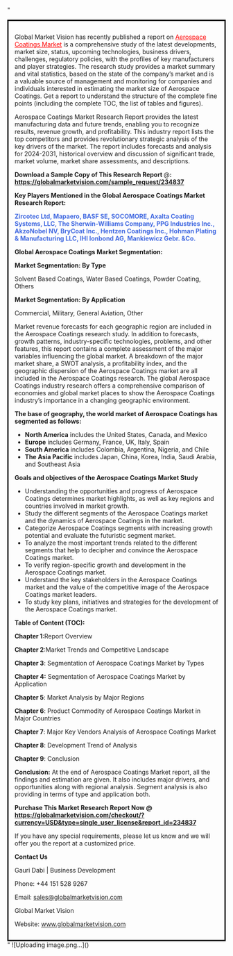 "<div style='border: 3px solid black; padding: 1em;'>

Global Market Vision has recently published a report on <a style='color: #ff0000;' href='https://globalmarketvision.com/reports/global-aerospace-coatings-market/234837'>Aerospace Coatings Market</a> is a comprehensive study of the latest developments, market size, status, upcoming technologies, business drivers, challenges, regulatory policies, with the profiles of key manufacturers and player strategies. The research study provides a market summary and vital statistics, based on the state of the company’s market and is a valuable source of management and monitoring for companies and individuals interested in estimating the market size of Aerospace Coatings. Get a report to understand the structure of the complete fine points (including the complete TOC, the list of tables and figures).

Aerospace Coatings Market Research Report provides the latest manufacturing data and future trends, enabling you to recognize results, revenue growth, and profitability. This industry report lists the top competitors and provides revolutionary strategic analysis of the key drivers of the market. The report includes forecasts and analysis for 2024-2031, historical overview and discussion of significant trade, market volume, market share assessments, and descriptions.

<strong>Download a Sample Copy of This Research Report </strong>@<strong>:</strong><strong> <a style='color: #ff0000;' href='https://globalmarketvision.com/sample_request/234837?utm_source=linkedinPulse&utm_medium=Dhiraj&utm_campaign=Dhiraj'><strong>https://globalmarketvision.com/sample_request/234837</strong></a></strong>

<strong>Key Players Mentioned in the Global Aerospace Coatings Market Research Report:</strong>

<strong style='color: #4169e1;'>Zircotec Ltd, Mapaero, BASF SE, SOCOMORE, Axalta Coating Systems, LLC, The Sherwin-Williams Company, PPG Industries Inc., AkzoNobel NV, BryCoat Inc., Hentzen Coatings Inc., Hohman Plating & Manufacturing LLC, IHI Ionbond AG, Mankiewicz Gebr. &Co.</strong>

<strong>Global Aerospace Coatings Market Segmentation:</strong>

<strong>Market Segmentation: By Type</strong>

Solvent Based Coatings, Water Based Coatings, Powder Coating, Others

<strong>Market Segmentation: By Application</strong>

Commercial, Military, General Aviation, Other

Market revenue forecasts for each geographic region are included in the Aerospace Coatings research study. In addition to forecasts, growth patterns, industry-specific technologies, problems, and other features, this report contains a complete assessment of the major variables influencing the global market. A breakdown of the major market share, a SWOT analysis, a profitability index, and the geographic dispersion of the Aerospace Coatings market are all included in the Aerospace Coatings research. The global Aerospace Coatings industry research offers a comprehensive comparison of economies and global market places to show the Aerospace Coatings industry’s importance in a changing geographic environment.

<strong>The base of geography, the world market of Aerospace Coatings has segmented as follows:</strong>
<ul>
  <li><strong>North America</strong> includes the United States, Canada, and Mexico</li>
  <li><strong>Europe</strong> includes Germany, France, UK, Italy, Spain</li>
  <li><strong>South America</strong> includes Colombia, Argentina, Nigeria, and Chile</li>
  <li><strong>The Asia Pacific</strong> includes Japan, China, Korea, India, Saudi Arabia, and Southeast Asia</li>
</ul>
<strong>Goals and objectives of the Aerospace Coatings Market Study</strong>
<ul>
  <li>Understanding the opportunities and progress of Aerospace Coatings determines market highlights, as well as key regions and countries involved in market growth.</li>
  <li>Study the different segments of the Aerospace Coatings market and the dynamics of Aerospace Coatings in the market.</li>
  <li>Categorize Aerospace Coatings segments with increasing growth potential and evaluate the futuristic segment market.</li>
  <li>To analyze the most important trends related to the different segments that help to decipher and convince the Aerospace Coatings market.</li>
  <li>To verify region-specific growth and development in the Aerospace Coatings market.</li>
  <li>Understand the key stakeholders in the Aerospace Coatings market and the value of the competitive image of the Aerospace Coatings market leaders.</li>
  <li>To study key plans, initiatives and strategies for the development of the Aerospace Coatings market.</li>
</ul>
<strong>Table of Content (TOC): </strong>

<strong>Chapter 1</strong>:Report Overview

<strong>Chapter 2</strong>:Market Trends and Competitive Landscape

<strong>Chapter 3</strong>: Segmentation of Aerospace Coatings Market by Types

<strong>Chapter 4:</strong> Segmentation of Aerospace Coatings Market by Application

<strong>Chapter 5</strong>: Market Analysis by Major Regions

<strong>Chapter 6</strong>: Product Commodity of Aerospace Coatings Market in Major Countries

<strong>Chapter 7</strong>: Major Key Vendors Analysis of Aerospace Coatings Market

<strong>Chapter 8</strong>: Development Trend of Analysis

<strong>Chapter 9</strong>: Conclusion

<strong>Conclusion:</strong> At the end of Aerospace Coatings Market report, all the findings and estimation are given. It also includes major drivers, and opportunities along with regional analysis. Segment analysis is also providing in terms of type and application both.

<strong>Purchase This Market Research Report Now @</strong><strong> <strong><a style='color: #ff0000;' href='https://globalmarketvision.com/checkout/?currency=USD&type=single_user_license&report_id=234837?utm_source=linkedinPulse&utm_medium=Dhiraj&utm_campaign=Dhiraj'>https://globalmarketvision.com/checkout/?currency=USD&type=single_user_license&report_id=234837</a></strong>
</strong>

If you have any special requirements, please let us know and we will offer you the report at a customized price.

<strong>Contact Us</strong>

Gauri Dabi | Business Development

Phone: +44 151 528 9267

Email: <a href='mailto:sales@globalmarketvision.com'>sales@globalmarketvision.com</a>

Global Market Vision

Website: <a href='http://www.globalmarketvision.com/'>www.globalmarketvision.com</a>

</div>"
![Uploading image.png…]()
